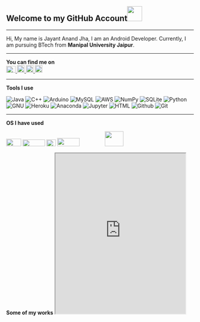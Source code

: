 ## Welcome to my GitHub Account<img src="https://media.giphy.com/media/l0IxZ9QKngk7yZWYU/source.gif" width="40" height="40" />
<hr>

Hi, My name is Jayant Anand Jha, I am an Android Developer. Currently, I am pursuing BTech from **Manipal University Jaipur**.
<hr>

**You can find me on**
<br>
<a href="https://twitter.com/iamjayantjha"><img src="https://upload.wikimedia.org/wikipedia/en/9/9f/Twitter_bird_logo_2012.svg" title="Twitter" width="25" height="18" />
</a>
<a href="https://www.facebook.com/profile.php?id=100006813226950"><img src="https://upload.wikimedia.org/wikipedia/commons/5/51/Facebook_f_logo_%282019%29.svg" title="Facebook" width="20" height="20" />
</a>
<a href="https://www.instagram.com/iamjayantjha/"><img src="https://upload.wikimedia.org/wikipedia/commons/thumb/e/e7/Instagram_logo_2016.svg/198px-Instagram_logo_2016.svg.png" title="Instagram" width="20" height="20" />
</a>
<a href="https://www.linkedin.com/in/jayant-anand-jha-a16474135/"><img src="http://www.prepare1.com/wp-content/uploads/2014/04/linkedin-logo-high-res-1254-1024x1024.jpg" title="Linkedin" width="20" height="20" />
</a>
<br>
<hr>
<strong>Tools I use</strong>
<p>
<img alt="Java" src="https://img.shields.io/badge/-Java-007396?style=flat-square&logo=java&logoColor=white" /> <img alt="C++" src="https://img.shields.io/badge/-C++-00599C?style=flat-square&logo=c&logoColor=white" />
<img alt="Arduino" src="https://img.shields.io/badge/-Arduino-00979D?style=flat-square&logo=arduino&logoColor=white" />
<img alt="MySQL" src="https://img.shields.io/badge/-MySQL-4479A1?style=flat-square&logo=mysql&logoColor=white" />
<img alt="AWS" src="https://img.shields.io/badge/-AWS-232F3E?style=flat-square&logo=amazon-aws&logoColor=white" />
<img alt="NumPy" src="https://img.shields.io/badge/-NumPy-013243?style=flat-square&logo=numpy&logoColor=white" />
<img alt="SQLite" src="https://img.shields.io/badge/-SQLite-003B57?style=flat-square&logo=sqlite&logoColor=white" />
<img alt="Python" src="https://img.shields.io/badge/-Python-3776ab?style=flat-square&logo=python&logoColor=white" /> 
<img alt="GNU" src="https://img.shields.io/badge/-GNU-A42E2B?style=flat-square&logo=gnu&logoColor=white" />
<img alt="Heroku" src="https://img.shields.io/badge/-Heroku-430098?style=flat-square&logo=heroku&logoColor=white" />
<img alt="Anaconda" src="https://img.shields.io/badge/-Anaconda-42B029?style=flat-square&logo=anaconda&logoColor=white" />
<img alt="Jupyter" src="https://img.shields.io/badge/-Jupyter-F37626?style=flat-square&logo=jupyter&logoColor=white" />
<img alt="HTML" src="https://img.shields.io/badge/-HTML-E34F26?style=flat-square&logo=html5&logoColor=white" />
<img alt="Github" src="https://img.shields.io/badge/-GitHub-181717?style=flat-square&logo=github&logoColor=white" />
<img alt="Git" src="https://img.shields.io/badge/-git-F05032?style=flat-square&logo=git&logoColor=white" />
</p>
<hr>
<strong>OS I have used</strong>
<p>
<img src ="https://upload.wikimedia.org/wikipedia/commons/3/3a/Logo-ubuntu_no%28r%29-black_orange-hex.svg" width="40" height="20"/>
<img src= "https://upload.wikimedia.org/wikipedia/commons/0/05/Windows_10_Logo.svg" width="60" height="18"/>
<img src = "https://upload.wikimedia.org/wikipedia/en/1/14/Windows_logo_-_2006.svg" text="Windows 7" width="25" height="18"/>
<img src = "https://upload.wikimedia.org/wikipedia/commons/f/f3/MacOS_Catalina_wordmark.svg" width="60" height="22"/>
<img src = "https://upload.wikimedia.org/wikipedia/commons/c/cd/MacOS_Big_Sur_wordmark_2.svg" width="60" height="14"/>
<img src = "https://upload.wikimedia.org/wikipedia/en/e/e2/The_Chrome_OS_logo_as_of_2020.png" width="50" height="40"/>
</p>
<strong>Some of my works</strong>
<iframe height="430" width="350" src="https://bot.dialogflow.com/vani3000"></iframe>
